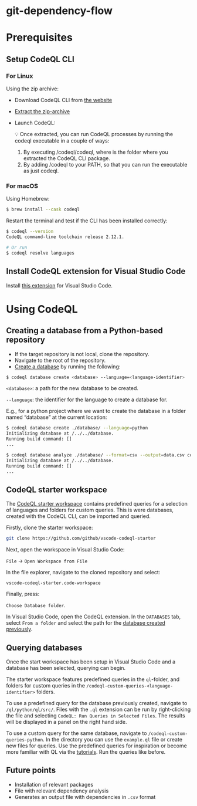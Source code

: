 # git-dependency-flow

# Prerequisites

## Setup CodeQL CLI

### For Linux

Using the zip archive:

- Download CodeQL CLI from [the website](https://github.com/github/codeql-cli-binaries/releases)
- [Extract the zip-archive](https://docs.github.com/en/code-security/codeql-cli/using-the-codeql-cli/getting-started-with-the-codeql-cli#2-extract-the-zip-archive)
- Launch CodeQL:
    
    <aside>
    💡 Once extracted, you can run CodeQL processes by running the codeql executable in a couple of ways:
    
    1. By executing <extraction-root>/codeql/codeql, where <extraction-root> is the folder where you extracted the CodeQL CLI package.
    2. By adding <extraction-root>/codeql to your PATH, so that you can run the executable as just codeql.
    
    </aside>
    
### For macOS

Using Homebrew:

```bash
$ brew install --cask codeql
```

Restart the terminal and test if the CLI has been installed correctly:

```bash
$ codeql --version
CodeQL command-line toolchain release 2.12.1.

# Or run
$ codeql resolve languages
```

## Install CodeQL extension for Visual Studio Code

Install [this extension](https://marketplace.visualstudio.com/items?itemName=GitHub.vscode-codeql) for Visual Studio Code.

# Using CodeQL

## Creating a database from a Python-based repository

- If the target repository is not local, clone the repository.
- Navigate to the root of the repository.
- [Create a database](https://codeql.github.com/docs/codeql-cli/creating-codeql-databases/) by running the following:

```bash
$ codeql database create <database> --language=<language-identifier>
```

`<database>`: a path for the new database to be created.

`--language`: the identifier for the language to create a database for.

E.g., for a python project where we want to create the database in a folder named “database” at the current location:

```bash
$ codeql database create ./database/ --language=python
Initializing database at /../../database.
Running build command: []
...
```

    
```bash
$ codeql database analyze ./database/ --format=csv --output=data.csv codeql/python-queries --download
Initializing database at /../../database.
Running build command: []
...
```
    
## CodeQL starter workspace

The [CodeQL starter workspace](https://github.com/github/vscode-codeql-starter) contains predefined queries for a selection of languages and folders for custom queries. This is were databases, created with the CodeQL CLI, can be imported and queried.

Firstly, clone the starter workspace:

```bash
git clone https://github.com/github/vscode-codeql-starter
```

Next, open the workspace in Visual Studio Code:

`File` → `Open Workspace from File`

In the file explorer, navigate to the cloned repository and select:

`vscode-codeql-starter.code-workspace`

Finally, press:

`Choose Database folder`.

In Visual Studio Code, open the CodeQL extension. In the `DATABASES` tab, select `From a folder` and select the path for the [database created previously](https://www.notion.so/Repository-guide-with-CodeQL-installation-abac8354e9a742c09fcecefecb6a6382).

## Querying databases

Once the start workspace has been setup in Visual Studio Code and a database has been selected, querying can begin.

The starter workspace features predefined queries in the `ql`-folder, and folders for custom queries in the `/codeql-custom-queries-<language-identifier>` folders.

To use a predefined query for the database previously created, navigate to `/ql/python/ql/src/`. Files with the `.ql` extension can be run by right-clicking the file and selecting `CodeQL: Run Queries in Selected Files`. The results will be displayed in a panel on the right hand side.

To use a custom query for the same database, navigate to `/codeql-custom-queries-python`. In the directory you can use the `example.ql` file or create new files for queries. Use the predefined queries for inspiration or become more familiar with QL via the [tutorials](https://codeql.github.com/docs/writing-codeql-queries/ql-tutorials/). Run the queries like before.

## Future points

- Installation of relevant packages
- File with relevant dependency analysis
- Generates an output file with dependencies in `.csv` format
